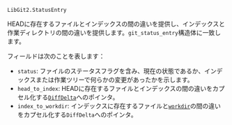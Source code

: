 ```
LibGit2.StatusEntry
```

HEADに存在するファイルとインデックスの間の違いを提供し、インデックスと作業ディレクトリの間の違いを提供します。`git_status_entry`構造体に一致します。

フィールドは次のことを表します：

  * `status`: ファイルのステータスフラグを含み、現在の状態であるか、インデックスまたは作業ツリーで何らかの変更があったかを示します。
  * `head_to_index`: HEADに存在するファイルとインデックスの間の違いをカプセル化する[`DiffDelta`](@ref)へのポインタ。
  * `index_to_workdir`: インデックスに存在するファイルと[`workdir`](@ref)の間の違いをカプセル化する`DiffDelta`へのポインタ。
